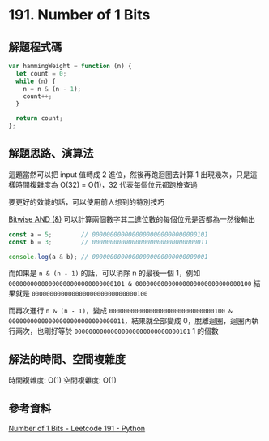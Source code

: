 # 191. Number of 1 Bits

## 解題程式碼

```javascript
var hammingWeight = function (n) {
  let count = 0;
  while (n) {
    n = n & (n - 1);
    count++;
  }

  return count;
};
```

## 解題思路、演算法

這題當然可以把 input 值轉成 2 進位，然後再跑迴圈去計算 1 出現幾次，只是這樣時間複雜度為 O(32) = O(1)，32 代表每個位元都跑檢查過

要更好的效能的話，可以使用前人想到的特別技巧

[Bitwise AND (&)](https://developer.mozilla.org/en-US/docs/Web/JavaScript/Reference/Operators/Bitwise_AND) 可以計算兩個數字其二進位數的每個位元是否都為一然後輸出

```javascript
const a = 5;        // 00000000000000000000000000000101
const b = 3;        // 00000000000000000000000000000011

console.log(a & b); // 00000000000000000000000000000001
```

而如果是 `n & (n - 1)` 的話，可以消除 n 的最後一個 1，例如 `00000000000000000000000000000101 & 00000000000000000000000000000100` 結果就是 `00000000000000000000000000000100`

而再次進行 `n & (n - 1)`，變成 `00000000000000000000000000000100 & 00000000000000000000000000000011`，結果就全部變成 0，脫離迴圈，迴圈內執行兩次，也剛好等於 `00000000000000000000000000000101` 1 的個數

## 解法的時間、空間複雜度

時間複雜度: O(1)
空間複雜度: O(1)

## 參考資料
[Number of 1 Bits - Leetcode 191 - Python](https://youtu.be/5Km3utixwZs)
